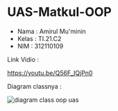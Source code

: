 # UAS-Matkul-OOP
* Nama  : Amirul Mu'minin
* Kelas : TI.21.C2
* NIM   : 312110109


Link Vidio :

https://youtu.be/Q56F_IQjPn0


Diagram classnya :

![diagram class oop uas](https://user-images.githubusercontent.com/116171779/212522095-5b097221-868b-40af-b4d8-368e4980c749.png)

